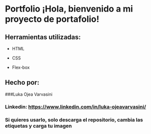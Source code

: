 ﻿# Portfolio ¡Hola, bienvenido a mi proyecto de portafolio!

## Herramientas utilizadas:

* HTML

* CSS

* Flex-box

## Hecho por:

###Luka Ojea Varvasini

### Linkedin: https://www.linkedin.com/in/luka-ojeavarvasini/

### Si quieres usarlo, solo descarga el repositorio, cambia las etiquetas y carga tu imagen


